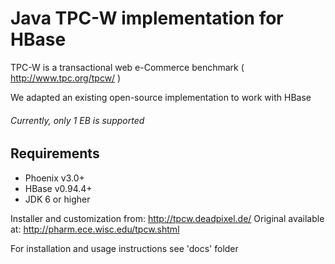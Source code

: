 Java TPC-W implementation for HBase
===================================

TPC-W is a transactional web e-Commerce benchmark ( http://www.tpc.org/tpcw/ )

We adapted an existing open-source implementation to work with HBase

###### Currently, only 1 EB is supported

Requirements
------------
* Phoenix v3.0+
* HBase v0.94.4+
* JDK 6 or higher

Installer and customization from: http://tpcw.deadpixel.de/
Original available at: http://pharm.ece.wisc.edu/tpcw.shtml

For installation and usage instructions see 'docs' folder
